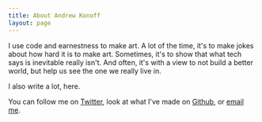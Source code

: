 ```yaml
---
title: About Andrew Konoff
layout: page
---
```


I use code and earnestness to make art. A lot of the time, it's to make jokes about how hard it is to make art. Sometimes, it's to show that what tech says is inevitable really isn't. And often, it's with a view to not build a better world, but help us see the one we really live in.

I also write a lot, here.

You can follow me on [Twitter](https://twitter.com/andknf), look at what I've made on [Github](https://github.com/andkon), or [email me](mailto:andrew.konoff@gmail.com).
